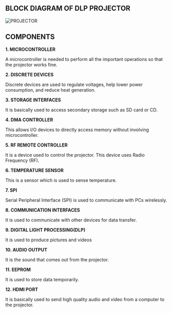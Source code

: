 **BLOCK DIAGRAM OF DLP PROJECTOR**
-

![PROJECTOR](https://user-images.githubusercontent.com/98827063/154812399-b4138aff-f84c-46e7-8eb8-a29774c7ab43.jpg)

**COMPONENTS**
-

**1.	MICROCONTROLLER**

A microcontroller is needed to perform all the important operations so that the projector works fine.


**2.	DISCRETE DEVICES**

Discrete devices are used to regulate voltages, help lower power consumption, and reduce heat generation.


**3.	STORAGE INTERFACES**

It is basically used to access secondary storage such as SD card or CD.


**4.	DMA CONTROLLER**

This allows  I/O devices to directly access memory without involving microcontroller.


**5.	RF REMOTE CONTROLLER**

It is a device used to control the projector. This device uses Radio Frequency (RF).


**6.	TEMPERATURE SENSOR**

This is a sensor which is used to sense temperature.


**7.	SPI**

Serial Peripheral Interface (SPI) is used to communicate with PCs wirelessly.


**8.	COMMUNICATION INTERFACES**

It is used to communicate with other devices for data transfer.


**9.	DIGITAL LIGHT PROCESSING(DLP)**

It is used to produce pictures and videos


**10.	AUDIO OUTPUT**

It is the sound that comes out from the projector.


**11.	EEPROM**

It is used to store data temporarily.


**12.	HDMI PORT**

It is basically used to send high quality audio and video from a computer to the projector.
